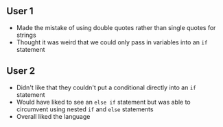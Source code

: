 ## User 1
- Made the mistake of using double quotes rather than single quotes for strings
- Thought it was weird that we could only pass in variables into an `if` statement

## User 2
- Didn't like that they couldn't put a conditional directly into an `if` statement
- Would have liked to see an `else if` statement but was able to circumvent using nested `if` and `else` statements
- Overall liked the language